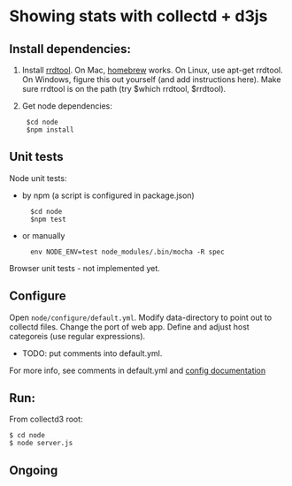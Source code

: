 # Showing stats with collectd + d3js

## Install dependencies: 

1. Install [rrdtool](http://oss.oetiker.ch/rrdtool). On Mac, [homebrew](http://mxcl.github.io/homebrew/) works. On Linux, use apt-get rrdtool. On Windows, figure this out yourself (and add instructions here). Make sure rrdtool is on the path (try $which rrdtool, $rrdtool).

1. Get node dependencies: 

		$cd node
		$npm install
		    

## Unit tests

Node unit tests:

* by npm (a script is configured in package.json)

    	$cd node
    	$npm test

* or manually 

		env NODE_ENV=test node_modules/.bin/mocha -R spec

Browser unit tests - not implemented yet.

## Configure
Open `node/configure/default.yml`. Modify data-directory to point out to collectd files. Change the port of web app. Define and adjust host categoreis (use regular expressions). 

* TODO: put comments into default.yml.

For more info, see comments in default.yml and [config documentation](http://lorenwest.github.io/node-config/latest/)

## Run: 

From collectd3 root: 
	
	$ cd node
	$ node server.js

## Ongoing





